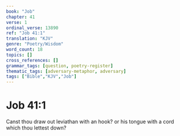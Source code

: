 ```yaml
---
book: "Job"
chapter: 41
verse: 1
ordinal_verse: 13890
ref: "Job 41:1"
translation: "KJV"
genre: "Poetry/Wisdom"
word_count: 18
topics: []
cross_references: []
grammar_tags: [question, poetry-register]
thematic_tags: [adversary-metaphor, adversary]
tags: ["Bible","KJV","Job"]
---
```


# Job 41:1

Canst thou draw out leviathan with an hook? or his tongue with a cord which thou lettest down?
